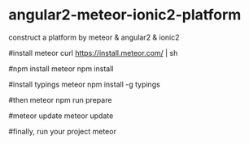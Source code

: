 # angular2-meteor-ionic2-platform
construct a platform by meteor &amp; angular2 &amp; ionic2 

#install meteor
curl https://install.meteor.com/ | sh

#npm install 
meteor npm install

#install typings
meteor npm install -g typings

#then
meteor npm run prepare

#meteor update
meteor update

#finally, run your project
meteor